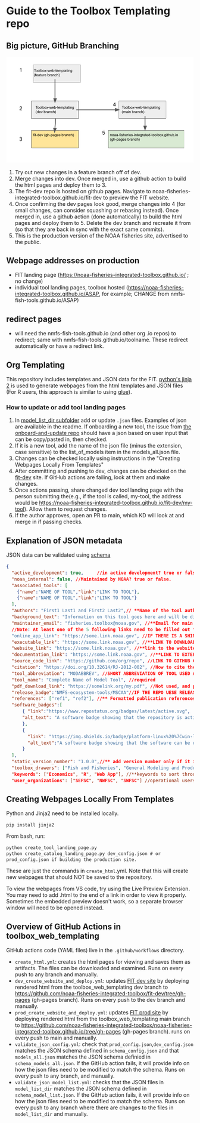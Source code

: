 # Guide to the Toolbox Templating repo

## Big picture, GitHub Branching

![The setup for the FIT repo](fit-deploy-sketch.png)

1. Try out new changes in a feature branch off of dev.
2. Merge changes into dev. Once merged in, use a github action to build the html pages and deploy them to 3.
3. The fit-dev repo is hosted on github pages. Navigate to noaa-fisheries-integrated-toolbox.github.io/fit-dev to preview the FIT website.
4. Once confirming the dev pages look good, merge changes into 4 (for small changes, can consider squashing or rebasing instead). Once merged in, use a github action (done automatically) to build the html pages and deploy them to 5. Delete the dev branch and recreate it from (so that they are back in sync with the exact same commits).
5. This is the production version of the NOAA fisheries site, advertised to the public.

## Webpage addresses on production

 - FIT landing page (https://noaa-fisheries-integrated-toolbox.github.io/ ; no change)
 - individual tool landing pages, toolbox hosted (https://noaa-fisheries-integrated-toolbox.github.io/ASAP, for example; CHANGE from nmfs-fish-tools.github.io/ASAP)

## redirect pages
 - will need the nmfs-fish-tools.github.io (and other org .io repos) to redirect; same with nmfs-fish-tools.github.io/toolname. These redirect automatically or have a redirect link.

## Org Templating

This repository includes templates and JSON data for the FIT. [python's jinja 2](https://zetcode.com/python/jinja/) is used to generate webpages from the html templates and JSON files (For R users, this approach is similar to using [glue](https://glue.tidyverse.org/)).

### How to update or add tool landing pages 
1. In [model_list_dir subfolder](https://github.com/noaa-fisheries-integrated-toolbox/toolbox_web_templating/tree/main/model_list_dir) add or update `.json` files. Examples of json are available in the readme. If onboarding a new tool, the issue from [the onboard-and-update repo](https://github.com/noaa-fisheries-integrated-toolbox/onboard-and-update) should have a json based on user input that can be copy/pasted in, then checked.
2. If it is a new tool, add the name of the json file (minus the extension, case sensitive) to the list_of_models item in the models_all.json file.
3. Changes can be checked locally using instructions in the "Creating Webpages Locally From Templates"
4. After committing and pushing to dev, changes can be checked on the [fit-dev](https://noaa-fisheries-integrated-toolbox.github.io/fit-dev/) site. If GitHub actions are failing, look at them and make changes.
5. Once actions passing, share changed dev tool landing page with the person submitting the(e.g., if the tool is called, my-tool, the address would be https://noaa-fisheries-integrated-toolbox.github.io/fit-dev/my-tool). Allow them to request changes. 
6. If the author approves, open an PR to main, which KD will look at and merge in if passing checks.

## Explanation of JSON metadata
JSON data can be validated using [schema](https://json-schema.org/understanding-json-schema/about.html)
```json
{
  "active_development": true,     //in active development? true or false
  "noaa_internal": false, //Maintained by NOAA? true or false.
  "associated_tools": [
    {"name":"NAME OF TOOL","link":"LINK TO TOOL"},
    {"name":"NAME OF TOOL","link":"LINK TO TOOL"}
  ],
  "authors": "First1 Last1 and First2 Last2",// **Name of the tool author or authors
  "background_text": "Information on this tool goes here and will be displayed on the tool page", //** Please Write up to a paragraph.
  "maintainer_email": "fisheries.toolbox@noaa.gov", //**Email for main contact. Please put a noaa.gov email address that someone will check.
  //Note: At least one of the 5 following links need to be filled out for your tool to be found. Please fill in as many as apply.
  "online_app_link": "https://some.link.noaa.gov", //IF THERE IS A SHINY APP OR OTHER ONLINE APP, PUT LINK HERE OTHERWISE leave out this element.
  "executable_link": "https://some.link.noaa.gov", //**LINK TO DOWNLOAD APPLICATION IF EXE exists. Leave out this element if exe does not exist
  "website_link": "https://some.link.noaa.gov", //**link to the website, if it exists; otherwise, leave out.
  "documentation_link": "https://some.link.noaa.gov", //**LINK TO EXTERNAL DOCUMENTATION. Leave element out if does not exist or link is already entered elsewhere (e.g., on the website)
  "source_code_link": "https://github.com/org/repo", //LINK TO GITHUB CODE REPO, if exists.
  "citation": "https://doi.org/10.32614/RJ-2012-002", //How to cite the package. Ideally an article with DOI.
  "tool_abbreviation": "MODABBREV", //SHORT ABBREVIATION OF TOOL USED AT TOP OF TILE ON LANDING PAGE. Must Match the name of the JSON file. Required.
  "tool_name": "Complete Name of Model Tool", //required
  "pdf_download_link": "https://somelink.org/my.pdf", //Not used, and plan to deprecate
  "release_badge":"NMFS-ecosystem-tools/MSCAA"//IF THE REPO UESE RELEASES ON GITHUB, JUST PUT THE ORG/REPO HERE TO LINK.
  "references": ["ref1", "ref2"], //** Formatted publication references.Please include DOI if available.
  "software_badges":[
      { "link":"https://www.repostatus.org/badges/latest/active.svg",
      "alt_text": "A software badge showing that the repository is active"
      },
      {
        "link": "https://img.shields.io/badge/platform-linux%20%7Cwin-lightgrey", 
        "alt_text":"A software badge showing that the software can be used on Linux or Windows Platforms"
      }
  ],
  "static_version_number": "1.0.0",//** add version number only if it is not using github releases and the version is unlikely to change. Omit this element if not used.
  "toolbox_drawers": ["Fish and Fisheries", "General Modeling and Productivity Tools"], //** options are: "Fish and Fisheries", "Ecosystem"", "Human Dimensions", "Protected Species", and "General Modeling and Productivity Tools"*. Put all that apply to the tool.
  "keywords": ["Economics", "R", "Web App"], //**keywords to sort through tools.,
  "user_organizations": ["SEFSC", "NWFSC", "SWFSC"] //operational users of the tool
```

## Creating Webpages Locally From Templates

Python and Jinja2 need to be installed locally.
```
pip install jinja2
```

From bash, run:

```
python create_tool_landing_page.py
python create_catalog_landing_page.py dev_config.json # or prod_config.json if building the production site.
```

These are just the commands in `create_html`.yml. Note that this will create new webpages that should NOT be saved to the repository.

To view the webpages from VS code, try using the Live Preview Extension.
You may need to add .html to the end of a link in order to view it properly. Sometimes the 
embedded preview doesn't work, so a separate browser window will need to be opened instead.

## Overview of GitHub Actions in toolbox_web_templating

GitHub actions code (YAML files) live in the `.github/workflows` directory.

- `create_html.yml`: creates the html pages for viewing and saves them as artifacts. The files can be downloaded and examined. Runs on every push to any branch and manually.
- `dev_create_website_and_deploy.yml`: updates [FIT dev site](https://github.com/noaa-fisheries-integrated-toolbox/fit-dev) by deploying rendered html from the toolbox_web_templating dev branch to https://github.com/noaa-fisheries-integrated-toolbox/fit-dev/tree/gh-pages (gh-pages branch). Runs on every push to the dev branch and manually.
- `prod_create_website_and_deploy.yml`: updates [FIT prod site](https://noaa-fisheries-integrated-toolbox.github.io/) by deploying rendered html from the toolbox_web_templating main branch to https://github.com/noaa-fisheries-integrated-toolbox/noaa-fisheries-integrated-toolbox.github.io/tree/gh-pages (gh-pages branch). runs on every push to main and manually.
- `validate_json_config.yml`: check that `prod_config.json`,`dev_config.json` matches the JSON schema defined in `schema_config.json` and that `models_all.json` matches the JSON schema definied in `schema_models_all.json`. If the GitHub action fails, it will provide info on how the json files need to be modified to match the schema. Runs on every push to any branch, and manually.
- `validate_json_model_list.yml`: checks that the JSON files in `model_list_dir` matches the JSON schema defined in `schema_model_list.json`. If the GitHub action fails, it will provide info on how the json files need to be modified to match the schema. Runs on every push to any branch where there are changes to the files in `model_list_dir` and manually.
